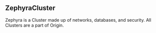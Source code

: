## ZephyraCluster

Zephyra is a Cluster made up of networks, databases, and security.
All Clusters are a part of Origin.
